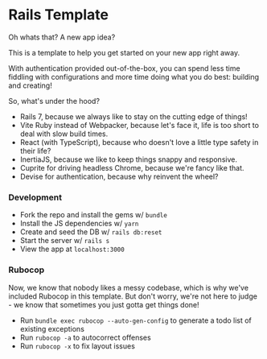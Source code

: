 # Rails Template

Oh whats that? A new app idea?

This is a template to help you get started on your new app right away.

With authentication provided out-of-the-box, you can spend less time fiddling with configurations and more time doing what you do best: building and creating!

So, what's under the hood?

- Rails 7, because we always like to stay on the cutting edge of things!
- Vite Ruby instead of Webpacker, because let's face it, life is too short to deal with slow build times.
- React (with TypeScript), because who doesn't love a little type safety in their life?
- InertiaJS, because we like to keep things snappy and responsive.
- Cuprite for driving headless Chrome, because we're fancy like that.
- Devise for authentication, because why reinvent the wheel?

### Development

- Fork the repo and install the gems w/ `bundle`
- Install the JS dependencies w/ `yarn`
- Create and seed the DB w/ `rails db:reset`
- Start the server w/ `rails s`
- View the app at `localhost:3000`

### Rubocop

Now, we know that nobody likes a messy codebase, which is why we've included Rubocop in this template. But don't worry, we're not here to judge - we know that sometimes you just gotta get things done!

- Run `bundle exec rubocop --auto-gen-config` to generate a todo list of existing exceptions
- Run `rubocop -a` to autocorrect offenses
- Run `rubocop -x` to fix layout issues

